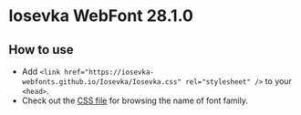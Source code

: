 # Iosevka WebFont 28.1.0

## How to use

- Add `<link href="https://iosevka-webfonts.github.io/Iosevka/Iosevka.css" rel="stylesheet" />` to your `<head>`.
- Check out the [CSS file](./Iosevka.css) for browsing the name of font family.
